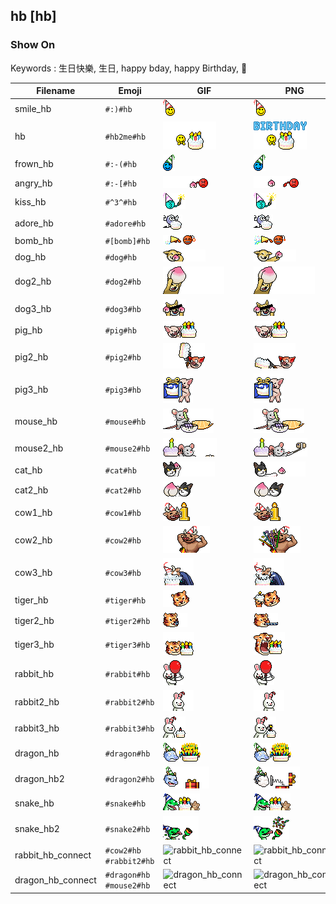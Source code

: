 ## hb [hb]

### Show On
Keywords : 生日快樂, 生日, happy bday, happy Birthday, 🎂

| Filename | Emoji | GIF | PNG |
| --- | --- | --- | --- |
| smile_hb | `#:)#hb` | ![smile_hb](../../assets/ios/faces/lihkg/smile_hb.gif) | ![smile_hb](../../assets/ios/faces_png/lihkg/smile_hb.png) |
| hb | `#hb2me#hb` | ![hb](../../assets/ios/faces/lihkg/hb.gif) | ![hb](../../assets/ios/faces_png/lihkg/hb.png) |
| frown_hb | `#:-(#hb` | ![frown_hb](../../assets/ios/faces/lihkg/frown_hb.gif) | ![frown_hb](../../assets/ios/faces_png/lihkg/frown_hb.png) |
| angry_hb | `#:-[#hb` | ![angry_hb](../../assets/ios/faces/lihkg/angry_hb.gif) | ![angry_hb](../../assets/ios/faces_png/lihkg/angry_hb.png) |
| kiss_hb | `#^3^#hb` | ![kiss_hb](../../assets/ios/faces/lihkg/kiss_hb.gif) | ![kiss_hb](../../assets/ios/faces_png/lihkg/kiss_hb.png) |
| adore_hb | `#adore#hb` | ![adore_hb](../../assets/ios/faces/lihkg/adore_hb.gif) | ![adore_hb](../../assets/ios/faces_png/lihkg/adore_hb.png) |
| bomb_hb | `#[bomb]#hb` | ![bomb_hb](../../assets/ios/faces/lihkg/bomb_hb.gif) | ![bomb_hb](../../assets/ios/faces_png/lihkg/bomb_hb.png) |
| dog_hb | `#dog#hb` | ![dog_hb](../../assets/ios/faces/lihkg/dog_hb.gif) | ![dog_hb](../../assets/ios/faces_png/lihkg/dog_hb.png) |
| dog2_hb | `#dog2#hb` | ![dog2_hb](../../assets/ios/faces/lihkg/dog2_hb.gif) | ![dog2_hb](../../assets/ios/faces_png/lihkg/dog2_hb.png) |
| dog3_hb | `#dog3#hb` | ![dog3_hb](../../assets/ios/faces/lihkg/dog3_hb.gif) | ![dog3_hb](../../assets/ios/faces_png/lihkg/dog3_hb.png) |
| pig_hb | `#pig#hb` | ![pig_hb](../../assets/ios/faces/lihkg/pig_hb.gif) | ![pig_hb](../../assets/ios/faces_png/lihkg/pig_hb.png) |
| pig2_hb | `#pig2#hb` | ![pig2_hb](../../assets/ios/faces/lihkg/pig2_hb.gif) | ![pig2_hb](../../assets/ios/faces_png/lihkg/pig2_hb.png) |
| pig3_hb | `#pig3#hb` | ![pig3_hb](../../assets/ios/faces/lihkg/pig3_hb.gif) | ![pig3_hb](../../assets/ios/faces_png/lihkg/pig3_hb.png) |
| mouse_hb | `#mouse#hb` | ![mouse_hb](../../assets/ios/faces/lihkg/mouse_hb.gif) | ![mouse_hb](../../assets/ios/faces_png/lihkg/mouse_hb.png) |
| mouse2_hb | `#mouse2#hb` | ![mouse2_hb](../../assets/ios/faces/lihkg/mouse2_hb.gif) | ![mouse2_hb](../../assets/ios/faces_png/lihkg/mouse2_hb.png) |
| cat_hb | `#cat#hb` | ![cat_hb](../../assets/ios/faces/lihkg/cat_hb.gif) | ![cat_hb](../../assets/ios/faces_png/lihkg/cat_hb.png) |
| cat2_hb | `#cat2#hb` | ![cat2_hb](../../assets/ios/faces/lihkg/cat2_hb.gif) | ![cat2_hb](../../assets/ios/faces_png/lihkg/cat2_hb.png) |
| cow1_hb | `#cow1#hb` | ![cow1_hb](../../assets/ios/faces/lihkg/cow1_hb.gif) | ![cow1_hb](../../assets/ios/faces_png/lihkg/cow1_hb.png) |
| cow2_hb | `#cow2#hb` | ![cow2_hb](../../assets/ios/faces/lihkg/cow2_hb.gif) | ![cow2_hb](../../assets/ios/faces_png/lihkg/cow2_hb.png) |
| cow3_hb | `#cow3#hb` | ![cow3_hb](../../assets/ios/faces/lihkg/cow3_hb.gif) | ![cow3_hb](../../assets/ios/faces_png/lihkg/cow3_hb.png) |
| tiger_hb | `#tiger#hb` | ![tiger_hb](../../assets/ios/faces/lihkg/tiger_hb.gif) | ![tiger_hb](../../assets/ios/faces_png/lihkg/tiger_hb.png) |
| tiger2_hb | `#tiger2#hb` | ![tiger2_hb](../../assets/ios/faces/lihkg/tiger2_hb.gif) | ![tiger2_hb](../../assets/ios/faces_png/lihkg/tiger2_hb.png) |
| tiger3_hb | `#tiger3#hb` | ![tiger3_hb](../../assets/ios/faces/lihkg/tiger3_hb.gif) | ![tiger3_hb](../../assets/ios/faces_png/lihkg/tiger3_hb.png) |
| rabbit_hb | `#rabbit#hb` | ![rabbit_hb](../../assets/ios/faces/lihkg/rabbit_hb.gif) | ![rabbit_hb](../../assets/ios/faces_png/lihkg/rabbit_hb.png) |
| rabbit2_hb | `#rabbit2#hb` | ![rabbit2_hb](../../assets/ios/faces/lihkg/rabbit2_hb.gif) | ![rabbit2_hb](../../assets/ios/faces_png/lihkg/rabbit2_hb.png) |
| rabbit3_hb | `#rabbit3#hb` | ![rabbit3_hb](../../assets/ios/faces/lihkg/rabbit3_hb.gif) | ![rabbit3_hb](../../assets/ios/faces_png/lihkg/rabbit3_hb.png) |
| dragon_hb | `#dragon#hb` | ![dragon_hb](../../assets/ios/faces/lihkg/dragon_hb.gif) | ![dragon_hb](../../assets/ios/faces_png/lihkg/dragon_hb.png) |
| dragon_hb2 | `#dragon2#hb` | ![dragon_hb2](../../assets/ios/faces/lihkg/dragon_hb2.gif) | ![dragon_hb2](../../assets/ios/faces_png/lihkg/dragon_hb2.png) |
| snake_hb | `#snake#hb` | ![snake_hb](../../assets/ios/faces/lihkg/snake_hb.gif) | ![snake_hb](../../assets/ios/faces_png/lihkg/snake_hb.png) |
| snake_hb2 | `#snake2#hb` | ![snake_hb2](../../assets/ios/faces/lihkg/snake_hb2.gif) | ![snake_hb2](../../assets/ios/faces_png/lihkg/snake_hb2.png) |
| rabbit_hb_connect | `#cow2#hb #rabbit2#hb` | ![rabbit_hb_connect](../assets/faces/lihkg/rabbit_hb_connect.gif) | ![rabbit_hb_connect](../assets/faces_png/lihkg/rabbit_hb_connect.png) |
| dragon_hb_connect | `#dragon#hb #mouse2#hb` | ![dragon_hb_connect](../assets/faces/lihkg/dragon_hb_connect.gif) | ![dragon_hb_connect](../assets/faces_png/lihkg/dragon_hb_connect.png) |

